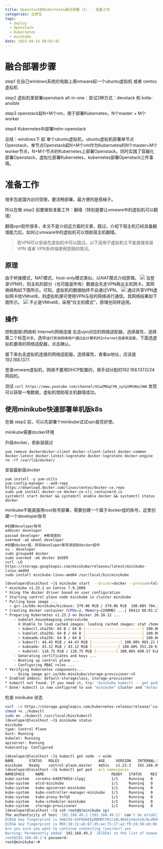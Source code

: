 ```yaml
---
title: Openstack和Kubernetes融合部署（1） - 准备工作
categories: 云原生
tags:
  - deploy
  - Openstack
  - Kubernetes
  - minikube
date: 2022-04-14 08:02:45
---
```





# 融合部署步骤
step1 在自己windows系统的电脑上用vmware起一个ubuntu虚拟机 或者 centos虚拟机

step2 虚拟机里部署openstack all-in-one：尝试2种方式：devstack 和 kolla-ansible

step3 openstack起N+M个vm，用于部署Kubernetes，N个master + M个worker

step4 Kubernetes中部署helm-openstack

总结：windows下 起 单个ubuntu虚拟机，ubuntu虚拟机部署单节点Openstack，单节点Openstack起N+M个vm作为Kubernetes的N个master+M个worker节点，N+M个节点的Kubernetes上部署Openstack。同时实践了容器化部署Openstack，虚拟化部署Kubernetes，kubernetes部署Openstack三件事情。

# 准备工作
很多包是国内访问受限，要流畅部署，最方便的是搭梯子。

所以在做 step2 前要做些准备工作：翻墙（特别是要让vmware中的虚拟机可以翻墙）

翻墙vpn软件很多，本文不是介绍这方面的文章，跳过。介绍下宿主机已经具备翻墙能力后，如何让vmware中的虚拟机可以借助宿主机翻墙。

> 若VPN可以安装在虚拟机中可以跳过。以下适用于虚拟机又不能直接安装VPN 或者 VPN多终端使用受限的情况。

## 原理
由于桥接模式，NAT模式，host-only模式类似，以NAT模式介绍原理。
![](/source/images/fusion-deploy1/a7438588.png)
当登录VPN时，则主机的部分（也可能是所有）数据会先走VPN再出主机网卡。其网络结构如下图所示。可知，虚拟机的数据始终不会通过VPN。
![](/source/images/fusion-deploy1/9abc1dc7.png)
通过共享VPN虚拟网卡给VMnet8，则虚拟机便可使用VPN与目的网络进行通信。其网络结果如下图所示。
![](/source/images/fusion-deploy1/080d2480.png)
不止是VMnet8，采用“仅主机模式”，原理也同样适用。

## 操作
控制面板\网络和 Internet\网络连接
右击vpn对应的网络适配器，选择属性，选择第二个标签`共享`，选中`运行其他网络用户通过此计算机的Internet连接来连接`，下面选虚拟机要用的网络适配器，点击确认。

接下来右击虚拟机连接的网络适配器，选择属性，查看ip地址，应该是192.168.137.1

登录vmware虚拟机，网络不要用DHCP配置的，用手动分配的192.168.137.0/24网段的。

测试 `curl https://www.youtube.com/channel/UCw2MGqCYN_xyCpVMnNoLhWA` 发现可以获取一堆数据，虚拟机借助宿主机翻墙成功。

## 使用minikube快速部署单机版k8s
在做 step2 前，可以先部署个minikube试试vpn是否好使。

minikube需要docker环境

升级docker，若新装跳过

    yum remove dockerdocker-client docker-client-latest docker-common docker-latest docker-latest-logrotate docker-logrotate docker-engine
    rm -rf /var/lib/docker/

安装最新版docker

    yum install -y yum-utils
    yum-config-manager --add-repo https://download.docker.com/linux/centos/docker-ce.repo
    sudo yum install docker-ce docker-ce-cli containerd.io
    systemctl start docker && systemctl enable docker && systemctl status docker



minikube不能直接用root账号部署，需要创建一个属于docker组的账号，这里创建一个developer账号

    #创建developer账号
    adduser developer
    passwd developer  #修改密码
    usermod -aG wheel developer
    #创建docker组，并将developer账号添加到docker组中
    su - developer
    sudo groupadd docker
    sudo usermod -aG docker $USER
    curl -LO https://storage.googleapis.com/minikube/releases/latest/minikube-linux-amd64
    sudo install minikube-linux-amd64 /usr/local/bin/minikube

```bash
[developer@localhost ~]$ minikube start  --driver=docker --preload=false
* minikube v1.25.2 on Centos 7.9.2009
* Using the docker driver based on user configuration
* Starting control plane node minikube in cluster minikube
* Pulling base image ...
  > gcr.io/k8s-minikube/kicbase: 379.06 MiB / 379.06 MiB  100.00% 704.16 KiB
* Creating docker container (CPUs=2, Memory=2200MB) ...| E0413 08:01:17.916471    2259 cache.go:217] Error caching images:  Caching images for kubeadm: caching images: caching image "/home/developer/.minikube/cache/images/amd64/docker.io/kubernetesui/metrics-scraper_v1.0.7": write: Get "https://index.docker.io/v2/kubernetesui/metrics-scraper/blobs/sha256:1930c20668a899918b711b39b3d38cccf7ac555cc9ed3a54cd97c64fdabb5837": EOF
* Preparing Kubernetes v1.23.3 on Docker 20.10.12 ...
    - kubelet.housekeeping-interval=5m
      X Unable to load cached images: loading cached images: stat /home/developer/.minikube/cache/images/amd64/docker.io/kubernetesui/metrics-scraper_v1.0.7: no such file or directory
      > kubectl.sha256: 64 B / 64 B [--------------------------] 100.00% ? p/s 0s
      > kubelet.sha256: 64 B / 64 B [--------------------------] 100.00% ? p/s 0s
      > kubeadm.sha256: 64 B / 64 B [--------------------------] 100.00% ? p/s 0s
      > kubectl: 44.43 MiB / 44.43 MiB [-------------] 100.00% 983.21 KiB p/s 46s
      > kubeadm: 43.12 MiB / 43.12 MiB [------------] 100.00% 351.20 KiB p/s 2m6s
      > kubelet: 118.75 MiB / 118.75 MiB [---------] 100.00% 690.57 KiB p/s 2m56s
    - Generating certificates and keys ...
    - Booting up control plane ...
    - Configuring RBAC rules ...
* Verifying Kubernetes components...
    - Using image gcr.io/k8s-minikube/storage-provisioner:v5
* Enabled addons: default-storageclass, storage-provisioner
* kubectl not found. If you need it, try: 'minikube kubectl -- get pods -A'
* Done! kubectl is now configured to use "minikube" cluster and "default" namespace by default
```

检查 minikube 状态
```bash
curl -LO https://storage.googleapis.com/kubernetes-release/release/`curl -s https://storage.googleapis.com/kubernetes-release/release/stable.txt`/bin/linux/amd64/kubectl
chmod +x ./kubectl
sudo mv ./kubectl /usr/local/bin/kubectl
[developer@localhost ~]$ minikube status
minikube
type: Control Plane
host: Running
kubelet: Running
apiserver: Running
kubeconfig: Configured

[developer@localhost ~]$ kubectl get node -o wide
NAME       STATUS   ROLES                  AGE     VERSION   INTERNAL-IP    EXTERNAL-IP   OS-IMAGE             KERNEL-VERSION           CONTAINER-RUNTIME
minikube   Ready    control-plane,master   4m51s   v1.23.3   192.168.49.2   <none>        Ubuntu 20.04.2 LTS   3.10.0-1160.el7.x86_64   docker://20.10.12
[developer@localhost ~]$ kubectl get pod --all-namespaces
NAMESPACE     NAME                               READY   STATUS    RESTARTS   AGE
kube-system   coredns-64897985d-slpgj            1/1     Running   0          4m38s
kube-system   etcd-minikube                      1/1     Running   0          4m50s
kube-system   kube-apiserver-minikube            1/1     Running   0          4m50s
kube-system   kube-controller-manager-minikube   1/1     Running   0          4m50s
kube-system   kube-proxy-9v7q5                   1/1     Running   0          4m38s
kube-system   kube-scheduler-minikube            1/1     Running   0          4m50s
kube-system   storage-provisioner                1/1     Running   0          4m48s
[developer@localhost ~]$ ssh root@$(minikube ip)
The authenticity of host '192.168.49.2 (192.168.49.2)' can't be established.
ECDSA key fingerprint is SHA256:GVF6b6EEpMDMDtYRJ/x8LdHaFytmzSx6/bLd8XF/ZsA.
ECDSA key fingerprint is MD5:38:22:ab:67:d5:ee:75:17:a2:f9:28:38:eb:0b:28:78.
Are you sure you want to continue connecting (yes/no)? yes
Warning: Permanently added '192.168.49.2' (ECDSA) to the list of known hosts.
root@192.168.49.2's password:
root@minikube:~#
```